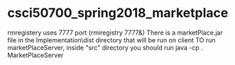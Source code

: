 # csci50700_spring2018_marketplace
rmregistery uses 7777 port (rmiregistry 7777&)
There is a marketPlace.jar file in the Implementation\dist directory that will be run on client
TO run marketPlaceServer, inside "src" directory you should run java -cp . MarketPlaceServer
